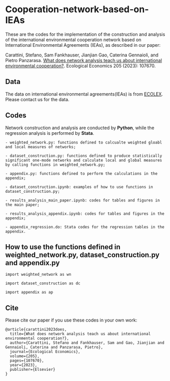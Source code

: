# Cooperation-network-based-on-IEAs

These are the codes for the implementation of the construction and analysis of the international environmental cooperation network based on International Environmental Agreements (IEAs), as described in our paper:


Carattini, Stefano, Sam Fankhauser, Jianjian Gao, Caterina Gennaioli, and Pietro Panzarasa. [What does network analysis teach us about international environmental cooperation?](https://www.sciencedirect.com/science/article/pii/S0921800922003317). Ecological Economics 205 (2023): 107670.


## Data 

The data on international environmental agreements(IEAs) is from [ECOLEX](https://www.ecolex.org/). Please contact us for the data.

## Codes

Network construction and analysis are conducted by **Python**, while the regression analysis is performed by **Stata**.

```
- weighted_network.py: functions defined to calcualte weighted gloabl and local measures of networks;

- dataset_construction.py: functions defined to produce statistically significant one-mode networks and calculate local and global measures by calling functions in weighted_network.py;

- appendix.py: functions defined to perform the calculations in the appendix;

- dataset_construction.ipynb: examples of how to use functions in dataset_construction.py;

- results_analysis_main_paper.ipynb: codes for tables and figures in the main paper;

- results_analysis_appendix.ipynb: codes for tables and figures in the appendix;

- appendix_regression.do: Stata codes for the regression tables in the appendix.
```

## How to use the functions defined in weighted_network.py, dataset_construction.py and appendix.py

```
import weighted_network as wn

import dataset_construction as dc

import appendix as ap
```

## Cite 

Please cite our paper if you use these codes in your own work:

```
@article{carattini2023does,
  title={What does network analysis teach us about international environmental cooperation?},
  author={Carattini, Stefano and Fankhauser, Sam and Gao, Jianjian and Gennaioli, Caterina and Panzarasa, Pietro},
  journal={Ecological Economics},
  volume={205},
  pages={107670},
  year={2023},
  publisher={Elsevier}
}
```
